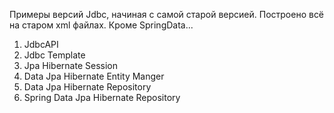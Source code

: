 Примеры версий Jdbc, начиная с самой старой версией. Построено всё на старом xml файлах. Кроме SpringData...

1) JdbcAPI
2) Jdbc Template
3) Jpa Hibernate Session
4) Data Jpa Hibernate Entity Manger
5) Data Jpa Hibernate Repository
6) Spring Data Jpa Hibernate Repository